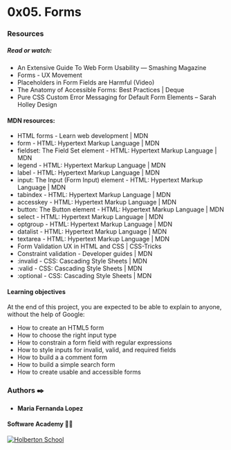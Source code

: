 ﻿# 0x05. Forms

### Resources
##### Read or watch:

- An Extensive Guide To Web Form Usability — Smashing Magazine
- Forms - UX Movement
- Placeholders in Form Fields are Harmful (Video)
- The Anatomy of Accessible Forms: Best Practices | Deque
- Pure CSS Custom Error Messaging for Default Form Elements – Sarah Holley Design
#### MDN resources:

- HTML forms - Learn web development | MDN
- form - HTML: Hypertext Markup Language | MDN
- fieldset: The Field Set element - HTML: Hypertext Markup Language | MDN
- legend - HTML: Hypertext Markup Language | MDN
- label - HTML: Hypertext Markup Language | MDN
- input: The Input (Form Input) element - HTML: Hypertext Markup Language | MDN
- tabindex - HTML: Hypertext Markup Language | MDN
- accesskey - HTML: Hypertext Markup Language | MDN
- button: The Button element - HTML: Hypertext Markup Language | MDN
- select - HTML: Hypertext Markup Language | MDN
- optgroup - HTML: Hypertext Markup Language | MDN
- datalist - HTML: Hypertext Markup Language | MDN
- textarea - HTML: Hypertext Markup Language | MDN
- Form Validation UX in HTML and CSS | CSS-Tricks
- Constraint validation - Developer guides | MDN
- :invalid - CSS: Cascading Style Sheets | MDN
- :valid - CSS: Cascading Style Sheets | MDN
- :optional - CSS: Cascading Style Sheets | MDN

#### Learning objectives
At the end of this project, you are expected to be able to explain to anyone, without the help of Google:

- How to create an HTML5 form
- How to choose the right input type
- How to constrain a form field with regular expressions
- How to style inputs for invalid, valid, and required fields
- How to build a a comment form
- How to build a simple search form
- How to create usable and accessible forms

### Authors :black_nib:
* __Maria Fernanda Lopez__

#### Software Academy 👨‍💻

<p aling="center">
<a href="https://www.holbertonschool.com" target="_blank">
<img src="http://www.holbertonschool.com/holberton-logo.png" alt="Holberton School"  /></a>
</p>